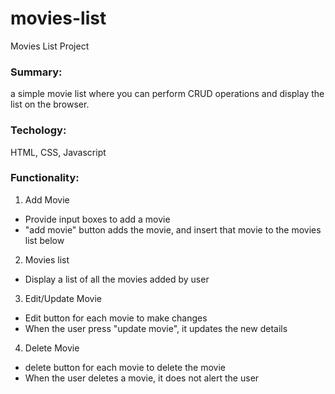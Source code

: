 # movies-list
Movies List Project

### Summary:
a simple movie list where you can perform CRUD operations and display the list on the browser. 

### Techology:
HTML, CSS, Javascript

### Functionality:
1. Add Movie
- Provide input boxes to add a movie
- "add movie" button adds the movie, and insert that movie to the movies list below

2. Movies list
- Display a list of all the movies added by user

3. Edit/Update Movie
- Edit button for each movie to make changes
- When the user press "update movie", it updates the new details

4. Delete Movie
- delete button for each movie to delete the movie
- When the user deletes a movie, it does not alert the user
